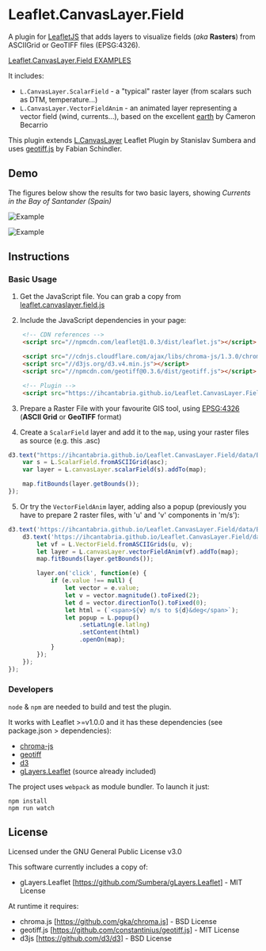 # Leaflet.CanvasLayer.Field
A plugin for [LeafletJS](http://www.leafletjs.com) that adds layers to visualize fields (*aka* **Rasters**) from ASCIIGrid or GeoTIFF files (EPSG:4326). 

[Leaflet.CanvasLayer.Field EXAMPLES](https://ihcantabria.github.io/Leaflet.CanvasLayer.Field/)

It includes:
* `L.CanvasLayer.ScalarField` - a "typical" raster layer (from scalars such as DTM, temperature...)
* `L.CanvasLayer.VectorFieldAnim` - an animated layer representing a vector field (wind, currents...), based on the excellent [earth](https://github.com/cambecc/earth) by Cameron Becarrio

This plugin extends [L.CanvasLayer](https://github.com/Sumbera/gLayers.Leaflet) Leaflet Plugin by Stanislav Sumbera and uses [geotiff.js](https://github.com/constantinius/geotiff.js) by Fabian Schindler.


## Demo
The figures below show the results for two basic layers, showing *Currents in the Bay of Santander (Spain)*

![Example](https://ihcantabria.github.io/Leaflet.CanvasLayer.Field/img/ScalarField.png)

![Example](https://ihcantabria.github.io/Leaflet.CanvasLayer.Field/img/VectorFieldAnim.gif)


## Instructions

### Basic Usage
1. Get the JavaScript file. You can grab a copy from [leaflet.canvaslayer.field.js](https://ihcantabria.github.io/Leaflet.CanvasLayer.Field/dist/leaflet.canvaslayer.field.js)

2. Include the JavaScript dependencies in your page:
```html
    <!-- CDN references -->
    <script src="//npmcdn.com/leaflet@1.0.3/dist/leaflet.js"></script>

    <script src="//cdnjs.cloudflare.com/ajax/libs/chroma-js/1.3.0/chroma.min.js"></script>
    <script src="//d3js.org/d3.v4.min.js"></script>
    <script src="//npmcdn.com/geotiff@0.3.6/dist/geotiff.js"></script> <!-- optional -->

    <!-- Plugin -->
    <script src="https://ihcantabria.github.io/Leaflet.CanvasLayer.Field/dist/leaflet.canvaslayer.field.js"></script>
```

3. Prepare a Raster File with your favourite GIS tool, using [EPSG:4326](https://epsg.io/4326) (**ASCII Grid** or **GeoTIFF** format)

4. Create a `ScalarField` layer and add it to the `map`, using your raster files as source (e.g. this .asc)
```js
d3.text("https://ihcantabria.github.io/Leaflet.CanvasLayer.Field/data/Bay_Speed.asc", function (asc) {
    var s = L.ScalarField.fromASCIIGrid(asc);
    var layer = L.canvasLayer.scalarField(s).addTo(map);

    map.fitBounds(layer.getBounds());
});
```

5. Or try the `VectorFieldAnim` layer, adding also a popup (previously you have to prepare 2 raster files, with 'u' and 'v' components in 'm/s'):
```js
d3.text('https://ihcantabria.github.io/Leaflet.CanvasLayer.Field/data/Bay_U.asc', function(u) {
    d3.text('https://ihcantabria.github.io/Leaflet.CanvasLayer.Field/data/Bay_V.asc', function(v) {
        let vf = L.VectorField.fromASCIIGrids(u, v);
        let layer = L.canvasLayer.vectorFieldAnim(vf).addTo(map);
        map.fitBounds(layer.getBounds());

        layer.on('click', function(e) {
            if (e.value !== null) {
                let vector = e.value;
                let v = vector.magnitude().toFixed(2);
                let d = vector.directionTo().toFixed(0);
                let html = (`<span>${v} m/s to ${d}&deg</span>`);
                let popup = L.popup()
                    .setLatLng(e.latlng)
                    .setContent(html)
                    .openOn(map);
            }
        });
    });
});
```


### Developers
`node` & `npm` are needed to build and test the plugin.

It works with Leaflet >=v1.0.0 and it has these dependencies (see package.json > dependencies):

* [chroma-js](https://github.com/gka/chroma.js)
* [geotiff](https://github.com/constantinius/geotiff.js)
* [d3](https://github.com/d3/d3)
* [gLayers.Leaflet](https://github.com/Sumbera/gLayers.Leaflet) (source already included)

The project uses `webpack` as module bundler. 
To launch it just:

```shell
npm install
npm run watch
```

## License
Licensed under the GNU General Public License v3.0

This software currently includes a copy of:
* gLayers.Leaflet [https://github.com/Sumbera/gLayers.Leaflet] - MIT License

At runtime it requires:
* chroma.js [https://github.com/gka/chroma.js] - BSD License
* geotiff.js [https://github.com/constantinius/geotiff.js] - MIT License
* d3js [https://github.com/d3/d3] - BSD License
